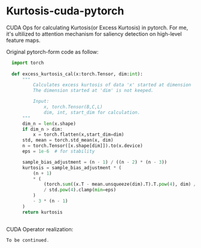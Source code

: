 # Kurtosis-cuda-pytorch
CUDA Ops for calculating Kurtosis(or Excess Kurtosis) in pytorch.
For me, it's ultilized to attention mechanism for saliency detection on high-level feature maps.

Original pytorch-form code as follow:
```python
  import torch
  
  def excess_kurtosis_cal(x:torch.Tensor, dim:int):
      """
          Calculates excess kurtosis of data 'x' started at dimension 'dim'.
          The dimension started at 'dim' is not keeped.

          Input: 
              x, torch.Tensor(B,C,L)
              dim, int, start_dim for calculation.
      """
      dim_n = len(x.shape)
      if dim_n > dim:
          x = torch.flatten(x,start_dim=dim)
      std, mean = torch.std_mean(x, dim)
      n = torch.Tensor([x.shape[dim]]).to(x.device)
      eps = 1e-6  # for stability

      sample_bias_adjustment = (n - 1) / ((n - 2) * (n - 3))
      kurtosis = sample_bias_adjustment * (
          (n + 1)
          * (
              (torch.sum((x.T - mean.unsqueeze(dim).T).T.pow(4), dim) / n)
              / std.pow(4).clamp(min=eps)
          )
          - 3 * (n - 1)
      )
      return kurtosis
     
```
CUDA Operator realization:

```C++
To be continued.
```
